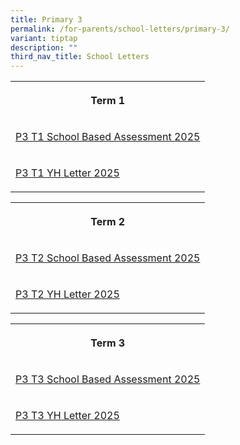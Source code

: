 ```yaml
---
title: Primary 3
permalink: /for-parents/school-letters/primary-3/
variant: tiptap
description: ""
third_nav_title: School Letters
---
```

<table style="minWidth: 25px">
<colgroup>
<col>
</colgroup>
<tbody>
<tr>
<th rowspan="1" colspan="1">
<p>Term 1</p>
</th>
</tr>
<tr>
<td rowspan="1" colspan="1">
<p><a href="/files/2025 Assessment Letters/MPS_2025_T1_046_P3_Assessment_2025__Term_1_.pdf" rel="noopener nofollow" target="_blank">P3 T1 School Based Assessment 2025</a>
</p>
</td>
</tr>
<tr>
<td rowspan="1" colspan="1">
<p><a href="/files/2025 YH Letters/MPS_2025_T1___02c__P3_YH_Letter_and_COE__Final_.pdf" rel="noopener nofollow" target="_blank">P3 T1 YH Letter 2025</a>
</p>
</td>
</tr>
</tbody>
</table>
<table style="minWidth: 75px">
<colgroup>
<col>
<col>
<col>
</colgroup>
<tbody>
<tr>
<th rowspan="1" colspan="3">
<p>Term 2</p>
</th>
</tr>
<tr>
<td rowspan="1" colspan="3">
<p><a href="/files/2025 Assessment Letters/MPS2025T2_125_P3_Assessment_2025__Term_2_.pdf" rel="noopener nofollow" target="_blank">P3 T2 School Based Assessment 2025</a>
</p>
</td>
</tr>
<tr>
<td rowspan="1" colspan="3">
<p><a href="/files/2025 YH Letters/MPS_2025_T2___086c___P3_YH_Letter___COE.pdf" rel="noopener nofollow" target="_blank">P3 T2 YH Letter 2025</a>
</p>
</td>
</tr>
</tbody>
</table>
<table style="minWidth: 75px">
<colgroup>
<col>
<col>
<col>
</colgroup>
<tbody>
<tr>
<th rowspan="1" colspan="3">
<p><strong>Term 3</strong>
</p>
</th>
</tr>
<tr>
<td rowspan="1" colspan="3">
<p><a href="/files/2025 Assessment Letters/MPS2025T3_260___P3_Assessment_2025__Term_3_.pdf" rel="noopener nofollow" target="_blank">P3 T3 School Based Assessment 2025</a>
</p>
</td>
</tr>
<tr>
<td rowspan="1" colspan="3">
<p><a href="/files/2025 YH Letters/MPS_2025_T3___216c___P3_YH_Letter__COE.pdf" rel="noopener nofollow" target="_blank">P3 T3 YH Letter 2025</a>
</p>
</td>
</tr>
</tbody>
</table>
<p></p>